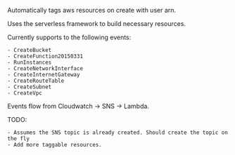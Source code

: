 Automatically tags aws resources on create with user arn. 
 
Uses the serverless framework to build necessary resources. 

Currently supports to the following events:

    - CreateBucket
    - CreateFunction20150331
    - RunInstances
    - CreateNetworkInterface
    - CreateInternetGateway
    - CreateRouteTable
    - CreateSubnet
    - CreateVpc


Events flow from Cloudwatch -> SNS -> Lambda.

TODO:

    - Assumes the SNS topic is already created. Should create the topic on the fly
    - Add more taggable resources.  